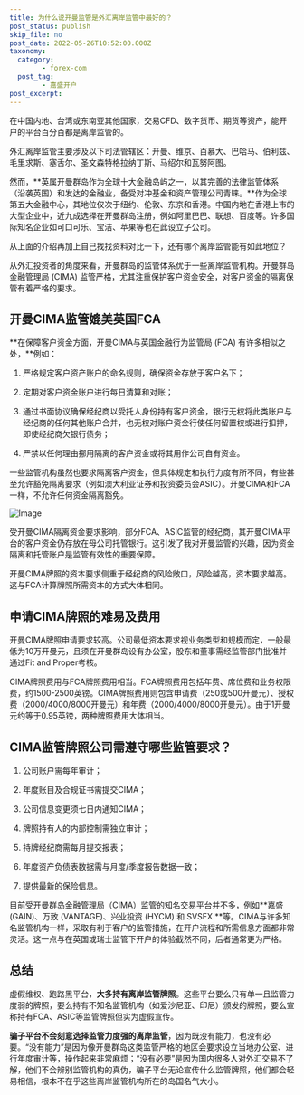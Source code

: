```yaml
---
title: 为什么说开曼监管是外汇离岸监管中最好的？
post_status: publish
skip_file: no
post_date: 2022-05-26T10:52:00.000Z
taxonomy:
  category:
        - forex-com
  post_tag:
        - 嘉盛开户
post_excerpt: 
---
```

在中国内地、台湾或东南亚其他国家，交易CFD、数字货币、期货等资产，能开户的平台百分百都是离岸监管的。

外汇离岸监管主要涉及以下司法管辖区：开曼、维京、百慕大、巴哈马、伯利兹、毛里求斯、塞舌尔、圣文森特格拉纳丁斯、马绍尔和瓦努阿图。

然而，**英属开曼群岛作为全球十大金融岛屿之一，以其完善的法律监管体系（沿袭英国）和发达的金融业，备受对冲基金和资产管理公司青睐。**作为全球第五大金融中心，其地位仅次于纽约、伦敦、东京和香港。中国内地在香港上市的大型企业中，近九成选择在开曼群岛注册，例如阿里巴巴、联想、百度等。许多国际知名企业如可口可乐、宝洁、苹果等也在此设立子公司。

从上面的介绍再加上自己找找资料对比一下，还有哪个离岸监管能有如此地位？

从外汇投资者的角度来看，开曼群岛的监管体系优于一些离岸监管机构。开曼群岛金融管理局 (CIMA) 监管严格，尤其注重保护客户资金安全，对客户资金的隔离保管有着严格的要求。

## 开曼CIMA监管媲美英国FCA

**在保障客户资金方面，开曼CIMA与英国金融行为监管局 (FCA) 有许多相似之处，**例如：

1. 严格规定客户资产账户的命名规则，确保资金存放于客户名下；

1. 定期对客户资金账户进行每日清算和对账；

1. 通过书面协议确保经纪商以受托人身份持有客户资金，银行无权将此类账户与经纪商的任何其他账户合并，也无权对账户资金行使任何留置权或进行扣押，即使经纪商欠银行债务；

1. 严禁以任何理由挪用隔离的客户资金或将其用作公司自有资金。

一些监管机构虽然也要求隔离客户资金，但具体规定和执行力度有所不同，有些甚至允许豁免隔离要求（例如澳大利亚证券和投资委员会ASIC）。开曼CIMA和FCA一样，不允许任何资金隔离豁免。

![Image](https://prod-files-secure.s3.us-west-2.amazonaws.com/39ed1227-6d7d-4570-be36-9ccd4a2c4241/bd849744-3fcb-4a37-8312-357962c8f065/image.png?X-Amz-Algorithm=AWS4-HMAC-SHA256&X-Amz-Content-Sha256=UNSIGNED-PAYLOAD&X-Amz-Credential=ASIAZI2LB466WYGUGZHK%2F20251016%2Fus-west-2%2Fs3%2Faws4_request&X-Amz-Date=20251016T101323Z&X-Amz-Expires=3600&X-Amz-Security-Token=IQoJb3JpZ2luX2VjEOH%2F%2F%2F%2F%2F%2F%2F%2F%2F%2FwEaCXVzLXdlc3QtMiJHMEUCIBela%2FhY%2FUKQ7iqag%2B8%2FY%2Fchdi9jTpYJYUdhua4vQw84AiEAmcT1HL4B6SvhTC1Pgadog5JPm8ozf0ePTMh%2FUwO%2BWY4qiAQIiv%2F%2F%2F%2F%2F%2F%2F%2F%2F%2FARAAGgw2Mzc0MjMxODM4MDUiDFuerRPKb%2Bo1ntaK2CrcA%2FtqQ0h6AaM9jeL8ULjlmq2nVRjYf1D9aGctWMlFFILc3KW4uLcM%2Bt98vuBdKe%2FWCVEIZkv8msVHlmRzC1CH%2B6wMxT5X2FpGGIGsZiMz6ZYCr0tabkGG8O9mpkN9U1vOASmQVvvzUU4PCPVec4K7B3ipexlbD2WDdWVfFgy7E%2F2nYeFjZLPSBKJP4J0bfUC4qptfFdDb%2BmbwyVMa%2BqkHZP8NJRXJ%2BuP40kkCESCYvZYaWIP7RkuCxlC826aWQZd%2BchDTf5609FvajYbZOR4nlpQQHEGVrY2vSgdsHOJ%2FS595g7cJN3gLNouAUhKaqVxeXsQbzwM39lOklGQ%2BWoopcuA209qBjkF9ni1jLHtlrz6Y0Lu3q8phfQnste0ozc340r7cEUKjYJ%2BqopBzQnWiPBJ2zpNcT0Ja2aiNsZ61GP%2FTFLpcGL4KnAmUyD5%2FDGxXbm36vtp2U0YbR642ns%2BcnL1Srp20xDteT6GJX7caJAQ2Q4W36ADTjuddu4iETvqqCekpa5Q0aI5aVWxSC9dvTIgb8Sm2hJLVIsjSIwgWospuOJ%2BCx1%2BAQHJbwQIdR2YPLH7NNk7EFMIjhJ9zkcRlzXgpdv4p7ktSha%2F0LkIGsCyv6zIiloUNqtwCqGucMKbZwscGOqUB2Xco06B9OhZKNlXm1cDNJLtSUfEvpD%2BKEnV6%2BPjTB1VvGPMCPlp7f5txL7lH1L9wOU8HcGfvvHzgOlIxmNQJZjScUgxjygNLN9JRRBW6oMP3vQhXiL30%2F4zzTDQGiczCIO8RzOOI%2F6mVU4smcyreiIqNhZ0GqDSv5Bk6zzH939SxnwMFkz%2FGh2Npz9NRD7wYNSXQCP6O146wEL43AxZAGaXKgelk&X-Amz-Signature=2f282e13598cb77ffe4366eb848d2ffcc9bb3397c3d8ff9ff9a7cbb3e1506e7c&X-Amz-SignedHeaders=host&x-amz-checksum-mode=ENABLED&x-id=GetObject)

受开曼CIMA隔离资金要求影响，部分FCA、ASIC监管的经纪商，其开曼CIMA平台的客户资金仍存放在母公司托管银行。这引发了我对开曼监管的兴趣，因为资金隔离和托管账户是监管有效性的重要保障。

开曼CIMA牌照的资本要求侧重于经纪商的风险敞口，风险越高，资本要求越高。这与FCA计算牌照所需资本的方式大体相同。

## **申请CIMA牌照的难易及费用**

开曼CIMA牌照申请要求较高。公司最低资本要求视业务类型和规模而定，一般最低为10万开曼元，且须在开曼群岛设有办公室，股东和董事需经监管部门批准并通过Fit and Proper考核。

CIMA牌照费用与FCA牌照费用相当。FCA牌照费用包括年费、席位费和业务权限费，约1500-2500英镑。CIMA牌照费用则包含申请费（250或500开曼元）、授权费（2000/4000/8000开曼元）和年费（2000/4000/8000开曼元）。由于1开曼元约等于0.95英镑，两种牌照费用大体相当。

## CIMA监管牌照公司需遵守哪些监管要求？

1. 公司账户需每年审计；

1. 年度账目及合规证书需提交CIMA；

1. 公司信息变更须七日内通知CIMA；

1. 牌照持有人的内部控制需独立审计；

1. 持牌经纪商需每月提交报表；

1. 年度资产负债表数据需与月度/季度报告数据一致；

1. 提供最新的保险信息。

目前受开曼群岛金融管理局（CIMA）监管的知名交易平台并不多，例如**嘉盛 (GAIN)、万致 (VANTAGE)、兴业投资 (HYCM) 和 SVSFX **等。CIMA与许多知名监管机构一样，采取有利于客户的监管措施，在开户流程和所需信息方面都非常灵活。这一点与在英国或瑞士监管下开户的体验截然不同，后者通常更为严格。

## 总结

虚假维权、跑路黑平台，**大多持有离岸监管牌照**。这些平台要么只有单一且监管力度弱的牌照，要么持有不知名监管机构（如爱沙尼亚、印尼）颁发的牌照，要么宣称持有FCA、ASIC等监管牌照但实为虚假宣传。

**骗子平台不会刻意选择监管力度强的离岸监管**，因为既没有能力，也没有必要。“没有能力”是因为像开曼群岛这类监管严格的地区会要求设立当地办公室、进行年度审计等，操作起来非常麻烦；“没有必要”是因为国内很多人对外汇交易不了解，他们不会辨别监管机构的真伪，骗子平台无论宣传什么监管牌照，他们都会轻易相信，根本不在乎这些离岸监管机构所在的岛国名气大小。